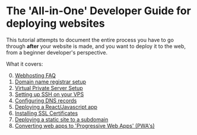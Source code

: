 # The 'All-in-One' Developer Guide for deploying websites
This tutorial attempts to document the entire process you have to go through **after** your website is made,
and you want to deploy it to the web, from a beginner developer's perspective.

What it covers:  

0. [Webhosting FAQ](./0--faq.md)
1. [Domain name registrar setup](./1--registrar-setup.md)
2. [Virtual Private Server Setup](./2--vps-setup.md)
3. [Setting up SSH on your VPS](./3--ssh-setup.md)
4. [Configuring DNS records](./4--dns-setup.md)
5. [Deploying a React/Javascript app](./5--deploying-reactjs.md)
6. [Installing SSL Certificates](./6--ssl-installation.md)
7. [Deploying a static site to a subdomain](./7--deploying-static-site-to-subdomain.md)
8. [Converting web apps to 'Progressive Web Apps' (PWA's)](./8--pwa-setup.md)
